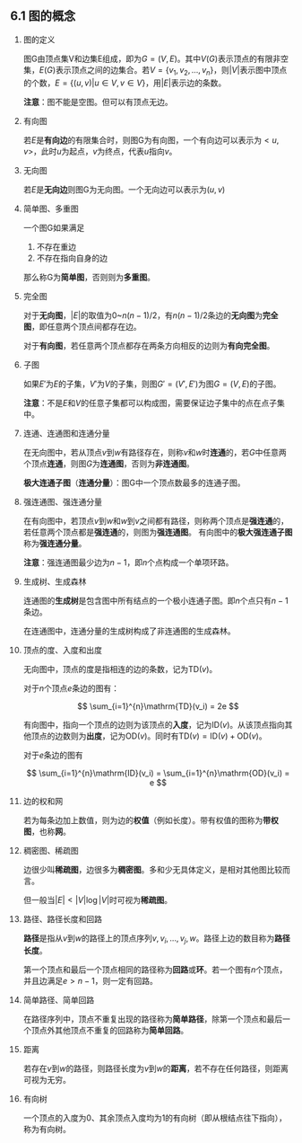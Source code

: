## 6.1 图的概念

1. 图的定义

    图G由顶点集V和边集E组成，即为$G=(V, E)$。其中$V(G)$表示顶点的有限非空集，$E(G)$表示顶点之间的边集合。若$V=\{v_1,v_2,\dots,v_n\}$，则$|V|$表示图中顶点的个数，$E=\{(u,v)|u\in V, v\in V\}$，用$|E|$表示边的条数。

    **注意**：图不能是空图。但可以有顶点无边。

2. 有向图

    若$E$是**有向边**的有限集合时，则图G为有向图，一个有向边可以表示为$<u,v>$，此时$u$为起点，$v$为终点，代表$u$指向$v$。

3. 无向图

    若$E$是**无向边**则图G为无向图。一个无向边可以表示为$(u,v)$

4. 简单图、多重图

    一个图G如果满足

    1. 不存在重边
    2. 不存在指向自身的边

    那么称G为**简单图**，否则则为**多重图**。

5. 完全图

    对于**无向图**，$|E|$的取值为0~$n(n-1)/2$，有$n(n-1)/2$条边的**无向图**为**完全图**，即任意两个顶点间都存在边。

    对于**有向图**，若任意两个顶点都存在两条方向相反的边则为**有向完全图**。

6. 子图

    如果$E'$为$E$的子集，$V'$为$V$的子集，则图$G'=(V', E')$为图$G=(V,E)$的子图。

    **注意**：不是$E$和$V$的任意子集都可以构成图，需要保证边子集中的点在点子集中。

7. 连通、连通图和连通分量

    在无向图中，若从顶点$v$到$w$有路径存在，则称$v$和$w$时**连通**的，若$G$中任意两个顶点**连通**，则图$G$为**连通图**，否则为**非连通图**。

    **极大连通子图**（**连通分量**）：图G中一个顶点数最多的连通子图。

8. 强连通图、强连通分量

    在有向图中，若顶点$v$到$w$和$w$到$v$之间都有路径，则称两个顶点是**强连通**的，若任意两个顶点都是**强连通**的，则图为**强连通图**。
    有向图中的**极大强连通子图**称为**强连通分量**。

    **注意**：强连通图最少边为$n-1$，即$n$个点构成一个单项环路。

9. 生成树、生成森林

    连通图的**生成树**是包含图中所有结点的一个极小连通子图。即$n$个点只有$n-1$条边。

    在连通图中，连通分量的生成树构成了非连通图的生成森林。

10. 顶点的度、入度和出度

    无向图中，顶点的度是指相连的边的条数，记为$\mathrm{TD}(v)$。

    对于$n$个顶点$e$条边的图有：

    $$
    \sum_{i=1}^{n}\mathrm{TD}(v_i) = 2e
    $$

    有向图中，指向一个顶点的边则为该顶点的**入度**，记为$\mathrm{ID}(v)$。从该顶点指向其他顶点的边数则为**出度**，记为$\mathrm{OD}(v)$。同时有$\mathrm{TD}(v)=\mathrm{ID}(v)+\mathrm{OD}(v)$。

    对于$e$条边的图有

    $$
    \sum_{i=1}^{n}\mathrm{ID}(v_i) = \sum_{i=1}^{n}\mathrm{OD}(v_i) = e
    $$

11. 边的权和网

    若为每条边加上数值，则为边的**权值**（例如长度）。带有权值的图称为**带权图**，也称**网**。

12. 稠密图、稀疏图

    边很少叫**稀疏图**，边很多为**稠密图**。多和少无具体定义，是相对其他图比较而言。

    但一般当$|E|<|V|\log{|V|}$时可视为**稀疏图**。

13. 路径、路径长度和回路

    **路径**是指从$v$到$w$的路径上的顶点序列$v,v_i,\dots,v_j,w$。路径上边的数目称为**路径长度**。

    第一个顶点和最后一个顶点相同的路径称为**回路**或**环**。若一个图有$n$个顶点，并且边满足$e>n-1$，则一定有回路。

14. 简单路径、简单回路

    在路径序列中，顶点不重复出现的路径称为**简单路径**，除第一个顶点和最后一个顶点外其他顶点不重复的回路称为**简单回路**。

15. 距离

    若存在$v$到$w$的路径，则路径长度为$v$到$w$的**距离**，若不存在任何路径，则距离可视为无穷。

16. 有向树

    一个顶点的入度为0、其余顶点入度均为1的有向树（即从根结点往下指向），称为有向树。
